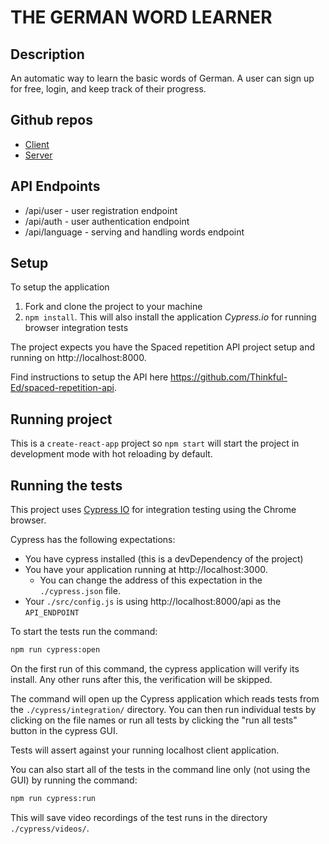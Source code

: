 # THE GERMAN WORD LEARNER

## Description

An automatic way to learn the basic words of German. A user can sign up for free, login, and keep track of their progress.

## Github repos

- [Client](https://github.com/Russjames92/spaced-repetition)
- [Server](https://github.com/Russjames92/spaced-repetition-api)

## API Endpoints

- /api/user - user registration endpoint
- /api/auth - user authentication endpoint
- /api/language - serving and handling words endpoint

## Setup

To setup the application

1. Fork and clone the project to your machine
2. `npm install`. This will also install the application _Cypress.io_ for running browser integration tests

The project expects you have the Spaced repetition API project setup and running on http://localhost:8000.

Find instructions to setup the API here https://github.com/Thinkful-Ed/spaced-repetition-api.

## Running project

This is a `create-react-app` project so `npm start` will start the project in development mode with hot reloading by default.

## Running the tests

This project uses [Cypress IO](https://docs.cypress.io) for integration testing using the Chrome browser.

Cypress has the following expectations:

- You have cypress installed (this is a devDependency of the project)
- You have your application running at http://localhost:3000.
  - You can change the address of this expectation in the `./cypress.json` file.
- Your `./src/config.js` is using http://localhost:8000/api as the `API_ENDPOINT`

To start the tests run the command:

```bash
npm run cypress:open
```

On the first run of this command, the cypress application will verify its install. Any other runs after this, the verification will be skipped.

The command will open up the Cypress application which reads tests from the `./cypress/integration/` directory. You can then run individual tests by clicking on the file names or run all tests by clicking the "run all tests" button in the cypress GUI.

Tests will assert against your running localhost client application.

You can also start all of the tests in the command line only (not using the GUI) by running the command:

```bash
npm run cypress:run
```

This will save video recordings of the test runs in the directory `./cypress/videos/`.
